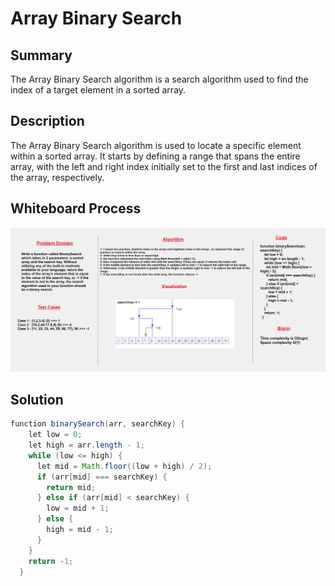 # Array Binary Search

## Summary 
The Array Binary Search algorithm is a search algorithm used to find the index of a target element in a sorted array. 

## Description
The Array Binary Search algorithm is used to locate a specific element within a sorted array. It starts by defining a range that spans the entire array, with the left and right index initially set to the first and last indices of the array, respectively.


## Whiteboard Process
![](./binarysearch.png)


## Solution
``` java script
function binarySearch(arr, searchKey) {
    let low = 0;
    let high = arr.length - 1;
    while (low <= high) {
      let mid = Math.floor((low + high) / 2);
      if (arr[mid] === searchKey) {
        return mid;
      } else if (arr[mid] < searchKey) {
        low = mid + 1;
      } else {
        high = mid - 1;
      }
    }
    return -1;
  }
```